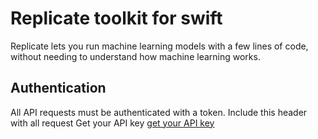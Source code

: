 # Replicate toolkit for swift

Replicate lets you run machine learning models with a few lines of code, without needing to understand how machine learning works. 
 
## Authentication
All API requests must be authenticated with a token. Include this header with all request
 Get your API key [get your API key](https://replicate.com/) 
